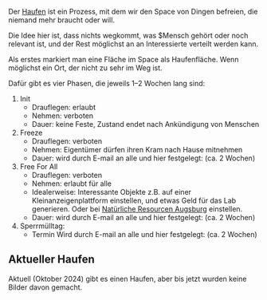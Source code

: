 Der [Haufen](Haufen) ist ein Prozess, mit dem wir den Space von Dingen befreien, die niemand mehr braucht oder will.

Die Idee hier ist, dass nichts wegkommt, was $Mensch gehört oder noch relevant ist, und der Rest möglichst an an Interessierte verteilt werden kann.

Als erstes markiert man eine Fläche im Space als Haufenfläche. Wenn möglichst ein Ort, der nicht zu sehr im Weg ist.

Dafür gibt es vier Phasen, die jeweils 1–2 Wochen lang sind:

1. Init
    * Drauflegen: erlaubt
    * Nehmen: verboten
    * Dauer: keine Feste, Zustand endet nach Ankündigung von Menschen
2. Freeze
     * Drauflegen: verboten
     * Nehmen: Eigentümer dürfen ihren Kram nach Hause mitnehmen
     * Dauer: wird durch E-mail  an alle  und hier festgelegt:  (ca. 2 Wochen)
3. Free For All
     * Drauflegen: verboten
     * Nehmen: erlaubt für alle
     * Idealerweise: Interessante Objekte z.B. auf einer Kleinanzeigenplattform einstellen, und etwas Geld für das Lab generieren. Oder bei [Natürliche Resourcen Augsburg](https://t.me/NaReAux) einstellen.
     * Dauer: wird durch E-mail  an alle  und hier festgelegt:  (ca. 2 Wochen)
4. Sperrmülltag:  
     * Termin Wird durch E-mail  an alle  und hier festgelegt:  (ca. 2 Wochen)


## Aktueller Haufen

Aktuell (Oktober 2024) gibt es einen Haufen, aber bis jetzt wurden keine Bilder davon gemacht.